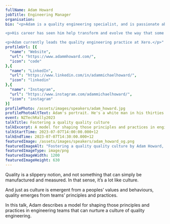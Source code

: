 ```yaml
---
fullName: Adam Howard
jobTitle: Engineering Manager
organisation:
bio: "<p>Adam is a quality engineering specialist, and is passionate about continually improving how teams are able to rapidly deliver quality software products.</p>

<p>His career has seen him help transform and evolve the way that some of New Zealand’s most successful technology companies think about and approach quality engineering; with a bias towards the collective, the context-driven, and the pragmatic. He’s also regularly shared his experiences through speaking at conferences and meet-ups, providing training and coaching, and contributing  to the quality community in New Zealand and around the world.</p>

<p>Adam currently leads the quality engineering practice at Xero.</p>"
profileUrl: [{
  "name": "Website",
  "url": "https://www.adammhoward.com/",
  "icon": "code"
},{
  "name": "LinkedIn",
  "url": "https://www.linkedin.com/in/adammichaelhoward/",
  "icon": "linkedin"
},{
  "name": "Instagram",
  "url": "https://www.instagram.com/adammichaelhoward/",
  "icon": "instagram"
}]
profilePhoto: /assets/images/speakers/adam_howard.jpg
profilePhotoAltText: Adam's portrait. He's a white man in his thirties with a shaved head and a close cropped dark beard. He presents with a slight, knowing smile and the glimmer of a good idea in his blue eyes.
event: NZTechRally2023
talkTitle: Fostering a quality quality culture
talkExcerpt: A model for shaping those principles and practices in engineering teams that can nurture a culture of quality engineering
talkStartTime: 2023-07-07T14:00:00.000+12
talkEndTime: 2023-07-07T14:30:00.000+12
featuredImage: /assets/images/speakers/adam_howard_og.png
featuredImageAlt: "Fostering a quality quality culture by Adam Howard, an engineering manager. Join us to hear Adam and other speakers at NZ Tech Rally, 7th July, Wellington"
featuredImageType: image/png
featuredImageWidth: 1200
featuredImageHeight: 630
---
```


<p>Quality is a slippery notion, and not something that can simply be manufactured and measured. In that sense, it’s a lot like culture.</p>

<p>And just as culture is emergent from a peoples’ values and behaviours, quality emerges from teams’ principles and practices.</p>

<p>In this talk, Adam describes a model for shaping those principles and practices in engineering teams that can nurture a culture of quality engineering.</p>
